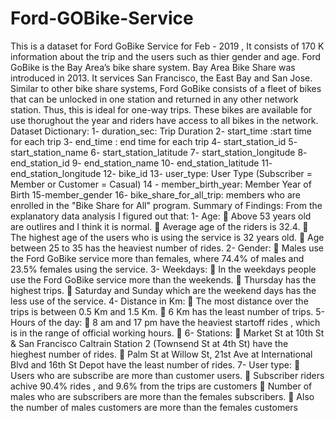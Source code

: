 # Ford-GOBike-Service
This is a dataset for Ford GoBike Service for Feb - 2019 , It consists of 170 K information about the 
trip and the users such as thier gender and age.
Ford GoBike is the Bay Area’s bike share system. Bay Area Bike Share was introduced in 2013. It 
services San Francisco, the East Bay and San Jose. Similar to other bike share systems, Ford GoBike 
consists of a fleet of bikes that can be unlocked in one station and returned in any other network 
station. Thus, this is ideal for one-way trips. These bikes are available for use thorughout the year 
and riders have access to all bikes in the network.
Dataset Dictionary:
1- duration_sec: Trip Duration
2- start_time :start time for each trip
3- end_time : end time for each trip
4- start_station_id
5- start_station_name
6- start_station_latitude
7- start_station_longitude
8- end_station_id
9- end_station_name
10- end_station_latitude
11- end_station_longitude
12- bike_id
13- user_type: User Type (Subscriber = Member or Customer = Casual)
14 - member_birth_year: Member Year of Birth
15-member_gender
16- bike_share_for_all_trip: members who are enrolled in the "Bike Share for All" program.
Summary of Findings:
From the explanatory data analysis I figured out that:
1- Age:
 Above 53 years old are outlires and I think it is normal.
 Average age of the riders is 32.4.
 The highest age of the users who is using the service is 32 years old.
 Age between 25 to 35 has the heaviest number of rides.
2- Gender:
 Males use the Ford GoBike service more than females, where 74.4% of males and 23.5% 
females using the service.
3- Weekdays:
 In the weekdays people use the Ford GoBike service more than the weekends.
 Thursday has the highest trips.
 Saturday and Sunday which are the weekend days has the less use of the service.
4- Distance in Km:
 The most distance over the trips is between 0.5 Km and 1.5 Km.
 6 Km has the least number of trips.
5- Hours of the day:
 8 am and 17 pm have the heaviest startoff rides , which is in the range of official working 
hours.
 6- Stations:
 Market St at 10th St & San Francisco Caltrain Station 2 (Townsend St at 4th St) have the 
hieghest number of rides.
 Palm St at Willow St, 21st Ave at International Blvd and 16th St Depot have the least number 
of rides.
7- User type:
 Users who are subscribe are more than customer users.
 Subscriber riders achive 90.4% rides , and 9.6% from the trips are customers
 Number of males who are subscribers are more than the females subscribers.
 Also the number of males customers are more than the females customers
